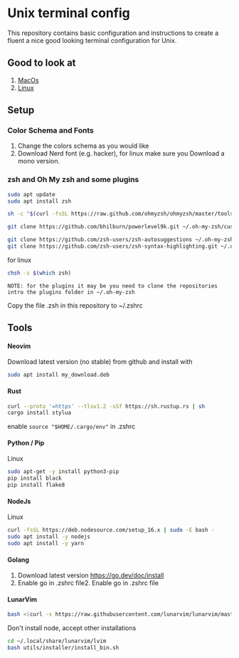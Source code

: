 # Unix terminal config
This repository contains basic configuration and instructions to create a fluent a nice good looking terminal configuration for Unix.

## Good to look at
1. [MacOs](https://medium.com/@Clovis_app/configuration-of-a-beautiful-efficient-terminal-and-prompt-on-osx-in-7-minutes-827c29391961)
2. [Linux](https://medium.com/@christyjacob4/powerlevel9k-themes-f400759638c2)

## Setup
### Color Schema and Fonts
1. Change the colors schema as you would like
2. Download Nerd font (e.g. hacker), for linux make sure you Download a mono version.

### zsh and Oh My zsh and some plugins

```bash
sudo apt update
sudo apt install zsh
```

```bash 
sh -c "$(curl -fsSL https://raw.github.com/ohmyzsh/ohmyzsh/master/tools/install.sh)"
```

```bash
git clone https://github.com/bhilburn/powerlevel9k.git ~/.oh-my-zsh/custom/themes/powerlevel9k
```

```bash
git clone https://github.com/zsh-users/zsh-autosuggestions ~/.oh-my-zsh/custom/plugins/zsh-autosuggestions
git clone https://github.com/zsh-users/zsh-syntax-highlighting.git ~/.oh-my-zsh/custom/plugins/zsh-syntax-highlighting
```

for linux
```bash
chsh -s $(which zsh)
```

`NOTE: for the plugins it may be you need to clone the repositories intro the plugins folder in ~/.oh-my-zsh`

Copy the file .zsh in this repository to ~/.zshrc

## Tools
#### Neovim
Download latest version (no stable) from github and install with
```bash
sudo apt install my_download.deb
```

#### Rust
```bash
curl --proto '=https' --tlsv1.2 -sSf https://sh.rustup.rs | sh
cargo install stylua
```
enable `source "$HOME/.cargo/env"` in .zshrc

#### Python / Pip
Linux
```bash
sudo apt-get -y install python3-pip
pip install black
pip install flake8
```

#### NodeJs
Linux
```bash
curl -fsSL https://deb.nodesource.com/setup_16.x | sudo -E bash -
sudo apt install -y nodejs
sudo apt install -y yarn
```

#### Golang
1. Download latest version https://go.dev/doc/install
2. Enable go in .zshrc file2. Enable go in .zshrc file

#### LunarVim
```bash
bash <(curl -s https://raw.githubusercontent.com/lunarvim/lunarvim/master/utils/installer/install.sh)
```
Don't install node, accept other installations
```bash
cd ~/.local/share/lunarvim/lvim
bash utils/installer/install_bin.sh
```
